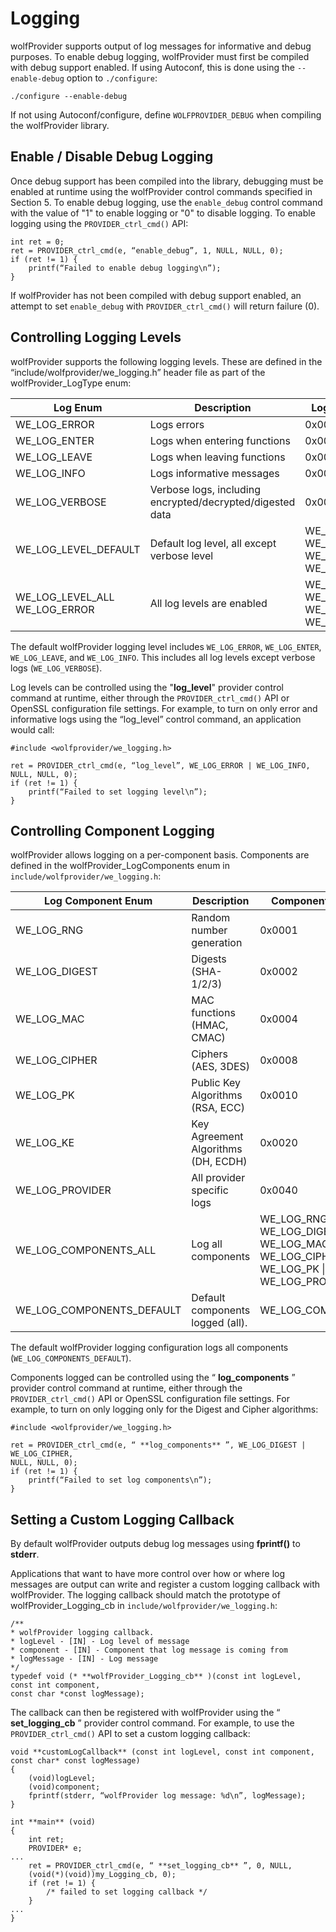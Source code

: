 # Logging

wolfProvider supports output of log messages for informative and debug purposes. To enable debug logging, wolfProvider must first be compiled with debug support enabled. If using Autoconf, this is done using the `--enable-debug` option to `./configure`:
```
./configure --enable-debug
```

If not using Autoconf/configure, define `WOLFPROVIDER_DEBUG` when compiling the wolfProvider library.

## Enable / Disable Debug Logging

Once debug support has been compiled into the library, debugging must be enabled at runtime using the wolfProvider control commands specified in Section 5. To enable debug logging, use the `enable_debug` control command with the value of "1" to enable logging or "0" to disable logging. To enable logging using the `PROVIDER_ctrl_cmd()` API:
```
int ret = 0;
ret = PROVIDER_ctrl_cmd(e, “enable_debug”, 1, NULL, NULL, 0);
if (ret != 1) {
    printf(“Failed to enable debug logging\n”);
}
```

If wolfProvider has not been compiled with debug support enabled, an attempt to set `enable_debug` with `PROVIDER_ctrl_cmd()` will return failure (0).

## Controlling Logging Levels

wolfProvider supports the following logging levels. These are defined in the “include/wolfprovider/we_logging.h” header file as part of the wolfProvider_LogType enum:

| Log Enum | Description | Log Enum Value | 
| -------------- |  --------------- |--------------------- |
| WE_LOG_ERROR | Logs errors | 0x0001 |
| WE_LOG_ENTER | Logs when entering functions | 0x0002 |
| WE_LOG_LEAVE | Logs when leaving functions | 0x0004 |
| WE_LOG_INFO | Logs informative messages | 0x0008 |
| WE_LOG_VERBOSE | Verbose logs, including encrypted/decrypted/digested data | 0x0010 |
| WE_LOG_LEVEL_DEFAULT | Default log level, all except verbose level | WE_LOG_ERROR &#124; WE_LOG_ENTER &#124; WE_LOG_LEAVE &#124; WE_LOG_INFO |
WE_LOG_LEVEL_ALL WE_LOG_ERROR | All log levels are enabled | WE_LOG_ENTER &#124; WE_LOG_LEAVE &#124; WE_LOG_INFO &#124; WE_LOG_VERBOSE |


The default wolfProvider logging level includes `WE_LOG_ERROR`, `WE_LOG_ENTER`, `WE_LOG_LEAVE`, and `WE_LOG_INFO`. This includes all log levels except verbose logs (`WE_LOG_VERBOSE`).

Log levels can be controlled using the "**log_level**" provider control command at runtime, either through the `PROVIDER_ctrl_cmd()` API or OpenSSL configuration file settings. For example, to turn on only error and informative logs using the “log_level” control command, an application would call:
```
#include <wolfprovider/we_logging.h>

ret = PROVIDER_ctrl_cmd(e, “log_level”, WE_LOG_ERROR | WE_LOG_INFO,
NULL, NULL, 0);
if (ret != 1) {
    printf(“Failed to set logging level\n”);
}
```

## Controlling Component Logging

wolfProvider allows logging on a per-component basis. Components are defined in the wolfProvider_LogComponents enum in `include/wolfprovider/we_logging.h`:

| Log Component Enum | Description | Component Enum Value |
| ------------------------------ | --------------- | -------------------------------- |
| WE_LOG_RNG | Random number generation | 0x0001 |
| WE_LOG_DIGEST | Digests (SHA-1/2/3) | 0x0002 |
| WE_LOG_MAC | MAC functions (HMAC, CMAC) | 0x0004 |
| WE_LOG_CIPHER | Ciphers (AES, 3DES) | 0x0008 |
| WE_LOG_PK | Public Key Algorithms (RSA, ECC) | 0x0010 |
| WE_LOG_KE | Key Agreement Algorithms (DH, ECDH) | 0x0020 |
| WE_LOG_PROVIDER | All provider specific logs | 0x0040 |
| WE_LOG_COMPONENTS_ALL | Log all components | WE_LOG_RNG &#124; WE_LOG_DIGEST &#124; WE_LOG_MAC &#124; WE_LOG_CIPHER &#124; WE_LOG_PK &#124; WE_LOG_KE &#124; WE_LOG_PROVIDER |
| WE_LOG_COMPONENTS_DEFAULT | Default components logged (all). | WE_LOG_COMPONENTS_ALL |


The default wolfProvider logging configuration logs all components (`WE_LOG_COMPONENTS_DEFAULT`).

Components logged can be controlled using the “ **log_components** ” provider control command at runtime, either through the `PROVIDER_ctrl_cmd()` API or OpenSSL configuration file settings. For example, to turn on only logging only for the Digest and Cipher algorithms:
```
#include <wolfprovider/we_logging.h>

ret = PROVIDER_ctrl_cmd(e, “ **log_components** ”, WE_LOG_DIGEST | WE_LOG_CIPHER,
NULL, NULL, 0);
if (ret != 1) {
    printf(“Failed to set log components\n”);
}
```
## Setting a Custom Logging Callback

By default wolfProvider outputs debug log messages using **fprintf()** to **stderr**.

Applications that want to have more control over how or where log messages are output can write and register a custom logging callback with wolfProvider. The logging callback should match the prototype of wolfProvider_Logging_cb in `include/wolfprovider/we_logging.h`:
```
/**
* wolfProvider logging callback.
* logLevel - [IN] - Log level of message
* component - [IN] - Component that log message is coming from
* logMessage - [IN] - Log message
*/
typedef void (* **wolfProvider_Logging_cb** )(const int logLevel,
const int component,
const char *const logMessage);
```
The callback can then be registered with wolfProvider using the “ **set_logging_cb** ” provider control command. For example, to use the `PROVIDER_ctrl_cmd()` API to set a custom logging callback:
```
void **customLogCallback** (const int logLevel, const int component,
const char* const logMessage)
{
    (void)logLevel;
    (void)component;
    fprintf(stderr, “wolfProvider log message: %d\n”, logMessage);
}

int **main** (void)
{
    int ret;
    PROVIDER* e;
...
    ret = PROVIDER_ctrl_cmd(e, “ **set_logging_cb** ”, 0, NULL,
    (void(*)(void))my_Logging_cb, 0);
    if (ret != 1) {
        /* failed to set logging callback */
    }
...
}
```
